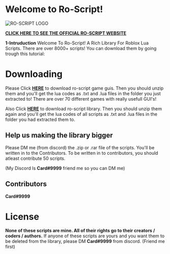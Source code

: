 # Welcome to Ro-Script!
![RO-SCRIPT LOGO](https://i.imgur.com/WPvGjq2.png)

**[CLICK HERE TO SEE THE OFFICIAL RO-SCRIPT WEBSITE](https://cardrhyme206113.github.io/ro-script.html)**

**1-Intruduction**
Welcome To Ro-Script! A Rich Library For Roblox Lua Scripts. There are over 8000+ scripts! You can download them by going trough this tutorial:

# Downloading

Please Click **[HERE](https://github.com/Cardrhyme206113/Ro-Scripts/blob/main/%5BRBX%5D%5BGAME%5D%5BGUI%5D.rar?raw=true)** to download ro-script game guis. Then you should unzip them and you'll get the lua codes as .txt and .lua files in the folder you just extracted to! There are over 70 different games with really usefull GUI's!

Also Click **[HERE](https://github.com/Cardrhyme206113/Ro-Scripts/blob/main/%5BROSCRIPT%5D%5BLIBRARY%5D.rar?raw=true)** to download ro-script library. Then you should unzip them again and you'll get the lua codes of all scripts as .txt and .lua files in the folder you had extracted them to.

## Help us making the library bigger

Please DM me (from discord) the .zip or .rar file of the scripts. You'll be written in to the Contributors. To be written in to contributors, you should atleast contribute 50 scripts.

(My Discord Is **Card#9999** friend me so you can DM me)


## Contributors

**Card#9999**

# License
**None of these scripts are mine. All of their rights go to their creators / coders / authors.** If anyone of these scripts are yours and you want them to be deleted from the library, please DM **Card#9999** from discord. (Friend me first)
